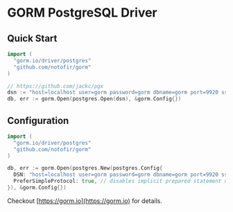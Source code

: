 # GORM PostgreSQL Driver

## Quick Start

```go
import (
  "gorm.io/driver/postgres"
  "github.com/notofir/gorm"
)

// https://github.com/jackc/pgx
dsn := "host=localhost user=gorm password=gorm dbname=gorm port=9920 sslmode=disable TimeZone=Asia/Shanghai"
db, err := gorm.Open(postgres.Open(dsn), &gorm.Config{})
```

## Configuration

```go
import (
  "gorm.io/driver/postgres"
  "github.com/notofir/gorm"
)

db, err := gorm.Open(postgres.New(postgres.Config{
  DSN: "host=localhost user=gorm password=gorm dbname=gorm port=9920 sslmode=disable TimeZone=Asia/Shanghai", // data source name, refer https://github.com/jackc/pgx
  PreferSimpleProtocol: true, // disables implicit prepared statement usage. By default pgx automatically uses the extended protocol
}), &gorm.Config{})
```


Checkout [https://gorm.io](https://gorm.io) for details.
